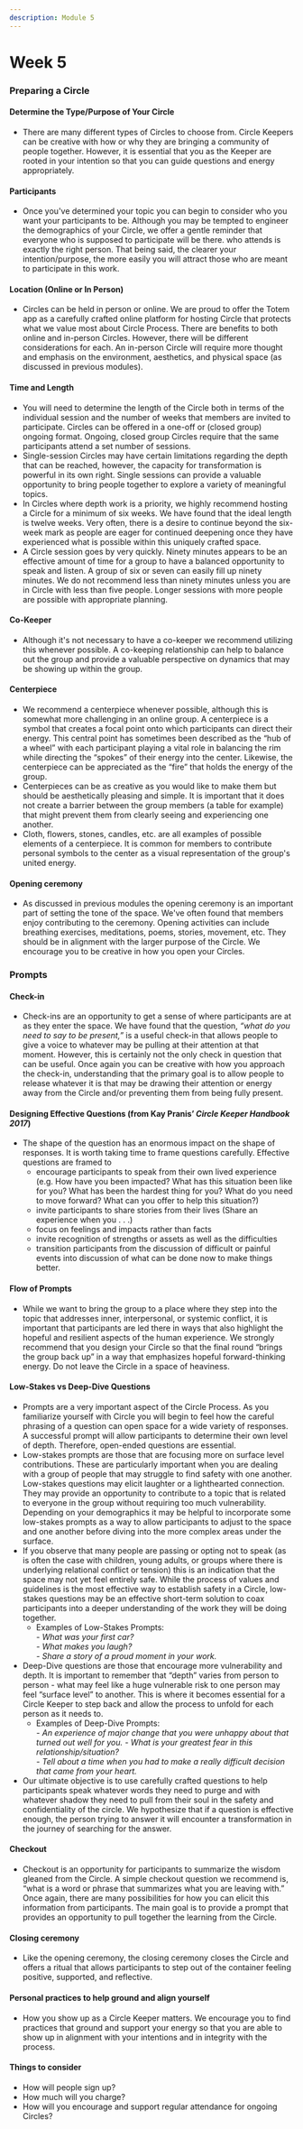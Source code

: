 ```yaml
---
description: Module 5
---
```


# Week 5

### Preparing a Circle

#### Determine the Type/Purpose of Your Circle

* There are many different types of Circles to choose from. Circle Keepers can be creative with how or why they are bringing a community of people together. However, it is essential that you as the Keeper are rooted in your intention so that you can guide questions and energy appropriately.

#### Participants

* Once you've determined your topic you can begin to consider who you want your participants to be. Although you may be tempted to engineer the demographics of your Circle, we offer a gentle reminder that everyone who is supposed to participate will be there. who attends is exactly the right person. That being said, the clearer your intention/purpose, the more easily you will attract those who are meant to participate in this work.

#### Location (Online or In Person)

* Circles can be held in person or online. We are proud to offer the Totem app as a carefully crafted online platform for hosting Circle that protects what we value most about Circle Process. There are benefits to both online and in-person Circles. However, there will be different considerations for each. An in-person Circle will require more thought and emphasis on the environment, aesthetics, and physical space (as discussed in previous modules).

#### Time and Length

* You will need to determine the length of the Circle both in terms of the individual session and the number of weeks that members are invited to participate. Circles can be offered in a one-off or (closed group) ongoing format. Ongoing, closed group Circles require that the same participants attend a set number of sessions.
* Single-session Circles may have certain limitations regarding the depth that can be reached, however, the capacity for transformation is powerful in its own right. Single sessions can provide a valuable opportunity to bring people together to explore a variety of meaningful topics.
* In Circles where depth work is a priority, we highly recommend hosting a Circle for a minimum of six weeks. We have found that the ideal length is twelve weeks. Very often, there is a desire to continue beyond the six-week mark as people are eager for continued deepening once they have experienced what is possible within this uniquely crafted space.
* A Circle session goes by very quickly. Ninety minutes appears to be an effective amount of time for a group to have a balanced opportunity to speak and listen. A group of six or seven can easily fill up ninety minutes. We do not recommend less than ninety minutes unless you are in Circle with less than five people. Longer sessions with more people are possible with appropriate planning.

#### Co-Keeper

* Although it's not necessary to have a co-keeper we recommend utilizing this whenever possible. A co-keeping relationship can help to balance out the group and provide a valuable perspective on dynamics that may be showing up within the group.

#### Centerpiece

* We recommend a centerpiece whenever possible, although this is somewhat more challenging in an online group. A centerpiece is a symbol that creates a focal point onto which participants can direct their energy. This central point has sometimes been described as the “hub of a wheel” with each participant playing a vital role in balancing the rim while directing the “spokes” of their energy into the center. Likewise, the centerpiece can be appreciated as the “fire” that holds the energy of the group.
* Centerpieces can be as creative as you would like to make them but should be aesthetically pleasing and simple. It is important that it does not create a barrier between the group members (a table for example) that might prevent them from clearly seeing and experiencing one another.
* Cloth, flowers, stones, candles, etc. are all examples of possible elements of a centerpiece. It is common for members to contribute personal symbols to the center as a visual representation of the group's united energy.

#### Opening ceremony

* As discussed in previous modules the opening ceremony is an important part of setting the tone of the space. We've often found that members enjoy contributing to the ceremony. Opening activities can include breathing exercises, meditations, poems, stories, movement, etc. They should be in alignment with the larger purpose of the Circle. We encourage you to be creative in how you open your Circles.

### Prompts

#### Check-in

* Check-ins are an opportunity to get a sense of where participants are at as they enter the space. We have found that the question, _“what do you need to say to be present,”_ is a useful check-in that allows people to give a voice to whatever may be pulling at their attention at that moment. However, this is certainly not the only check in question that can be useful. Once again you can be creative with how you approach the check-in, understanding that the primary goal is to allow people to release whatever it is that may be drawing their attention or energy away from the Circle and/or preventing them from being fully present.

#### Designing Effective Questions (from Kay Pranis’ _Circle Keeper Handbook 2017_)

* The shape of the question has an enormous impact on the shape of responses. It is worth taking time to frame questions carefully. Effective questions are framed to
  * encourage participants to speak from their own lived experience (e.g. How have you been impacted? What has this situation been like for you? What has been the hardest thing for you? What do you need to move forward? What can you offer to help this situation?)
  * invite participants to share stories from their lives (Share an experience when you . . .)
  * focus on feelings and impacts rather than facts
  * invite recognition of strengths or assets as well as the difficulties
  * transition participants from the discussion of difficult or painful events into discussion of what can be done now to make things better.

#### Flow of Prompts

* While we want to bring the group to a place where they step into the topic that addresses inner, interpersonal, or systemic conflict, it is important that participants are led there in ways that also highlight the hopeful and resilient aspects of the human experience. We strongly recommend that you design your Circle so that the final round “brings the group back up” in a way that emphasizes hopeful forward-thinking energy. Do not leave the Circle in a space of heaviness.

#### Low-Stakes vs Deep-Dive Questions

* Prompts are a very important aspect of the Circle Process. As you familiarize yourself with Circle you will begin to feel how the careful phrasing of a question can open space for a wide variety of responses. A successful prompt will allow participants to determine their own level of depth. Therefore, open-ended questions are essential.
* Low-stakes prompts are those that are focusing more on surface level contributions. These are particularly important when you are dealing with a group of people that may struggle to find safety with one another. Low-stakes questions may elicit laughter or a lighthearted connection. They may provide an opportunity to contribute to a topic that is related to everyone in the group without requiring too much vulnerability. Depending on your demographics it may be helpful to incorporate some low-stakes prompts as a way to allow participants to adjust to the space and one another before diving into the more complex areas under the surface.
* If you observe that many people are passing or opting not to speak (as is often the case with children, young adults, or groups where there is underlying relational conflict or tension) this is an indication that the space may not yet feel entirely safe. While the process of values and guidelines is the most effective way to establish safety in a Circle, low-stakes questions may be an effective short-term solution to coax participants into a deeper understanding of the work they will be doing together.
  * Examples of Low-Stakes Prompts: \
    \- _What was your first car?_ \
    _- What makes you laugh?_ \
    _- Share a story of a proud moment in your work._
* Deep-Dive questions are those that encourage more vulnerability and depth. It is important to remember that “depth” varies from person to person - what may feel like a huge vulnerable risk to one person may feel “surface level” to another. This is where it becomes essential for a Circle Keeper to step back and allow the process to unfold for each person as it needs to.
  * Examples of Deep-Dive Prompts: \
    _- An experience of major change that you were unhappy about that turned out well for you. - What is your greatest fear in this relationship/situation?_ \
    _- Tell about a time when you had to make a really difficult decision that came from your heart._
* Our ultimate objective is to use carefully crafted questions to help participants speak whatever words they need to purge and with whatever shadow they need to pull from their soul in the safety and confidentiality of the circle. We hypothesize that if a question is effective enough, the person trying to answer it will encounter a transformation in the journey of searching for the answer.

#### Checkout

* Checkout is an opportunity for participants to summarize the wisdom gleaned from the Circle. A simple checkout question we recommend is, “what is a word or phrase that summarizes what you are leaving with.” Once again, there are many possibilities for how you can elicit this information from participants. The main goal is to provide a prompt that provides an opportunity to pull together the learning from the Circle.

#### Closing ceremony

* Like the opening ceremony, the closing ceremony closes the Circle and offers a ritual that allows participants to step out of the container feeling positive, supported, and reflective.

#### Personal practices to help ground and align yourself

* How you show up as a Circle Keeper matters. We encourage you to find practices that ground and support your energy so that you are able to show up in alignment with your intentions and in integrity with the process.

#### Things to consider

* How will people sign up?
* How much will you charge?
* How will you encourage and support regular attendance for ongoing Circles?
